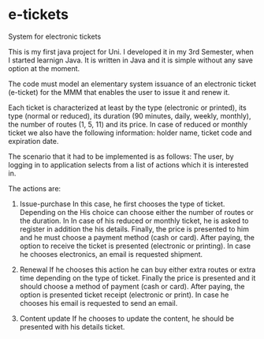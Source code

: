 # e-tickets
System for electronic tickets


This is my first java project for Uni. I developed it in my 3rd Semester, when I started learnign Java. 
It is written in Java and it is simple without any save option at the moment.


The code must model an elementary system issuance of an electronic ticket (e-ticket) for the MMM 
that enables the user to issue it and renew it.

Each ticket is characterized at least by the type (electronic or printed), its type
(normal or reduced), its duration (90 minutes, daily, weekly, monthly), the number
of routes (1, 5, 11) and its price. In case of reduced or monthly ticket
we also have the following information: holder name, ticket code and
expiration date.


The scenario that it had to be implemented is as follows: The user, by logging in to
application selects from a list of actions which it is interested in. 

The actions are:

1. Issue-purchase
In this case, he first chooses the type of ticket. Depending on the
His choice can choose either the number of routes or the duration. In
In case of his reduced or monthly ticket, he is asked to register in addition the
his details. Finally, the price is presented to him and he must choose a payment method
(cash or card). After paying, the option to receive the ticket is presented
(electronic or printing). In case he chooses electronics, an email is requested
shipment.

2. Renewal
If he chooses this action he can buy either extra routes or extra
time depending on the type of ticket. Finally the price is presented and it should
choose a method of payment (cash or card). After paying, the option is presented
ticket receipt (electronic or print). In case he chooses
his email is requested to send an email.

3. Content update
If he chooses to update the content, he should be presented with his details
ticket.
